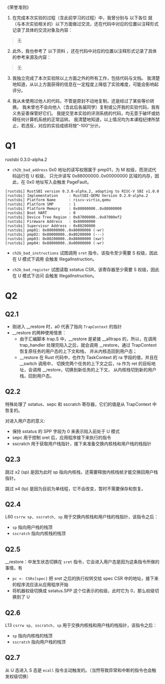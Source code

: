 《荣誉准则》

1. 在完成本次实验的过程（含此前学习的过程）中，我曾分别与 以下各位 就（与本次实验相关的）以下方面做过交流，还在代码中对应的位置以注释形式记录了具体的交流对象及内容：

> 无

2. 此外，我也参考了 以下资料 ，还在代码中对应的位置以注释形式记录了具体的参考来源及内容：

> 无

3. 我独立完成了本次实验除以上方面之外的所有工作，包括代码与文档。 我清楚地知道，从以上方面获得的信息在一定程度上降低了实验难度，可能会影响起评分。

4. 我从未使用过他人的代码，不管是原封不动地复制，还是经过了某些等价转换。 我未曾也不会向他人（含此后各届同学）复制或公开我的实验代码，我有义务妥善保管好它们。 我提交至本实验的评测系统的代码，均无意于破坏或妨碍任何计算机系统的正常运转。 我清楚地知道，以上情况均为本课程纪律所禁止，若违反，对应的实验成绩将按“-100”分计。

# Q1


rustsbi 0.3.0-alpha.2


* `ch2b_bad_address` 0x0 地址的读写权限属于 pmp01，为 M 权级，而测试代码运行在 U 权级，
只允许读写 0x88000000..0x00000000 区域的内存，因此，在 0x0 地址写入会触发 PageFault。

```text
[rustsbi] RustSBI version 0.3.0-alpha.2, adapting to RISC-V SBI v1.0.0
[rustsbi] Implementation     : RustSBI-QEMU Version 0.2.0-alpha.2
[rustsbi] Platform Name      : riscv-virtio,qemu
[rustsbi] Platform SMP       : 1
[rustsbi] Platform Memory    : 0x80000000..0x88000000
[rustsbi] Boot HART          : 0
[rustsbi] Device Tree Region : 0x87000000..0x87000ef2
[rustsbi] Firmware Address   : 0x80000000
[rustsbi] Supervisor Address : 0x80200000
[rustsbi] pmp01: 0x00000000..0x80000000 (-wr)
[rustsbi] pmp02: 0x80000000..0x80200000 (---)
[rustsbi] pmp03: 0x80200000..0x88000000 (xwr)
[rustsbi] pmp04: 0x88000000..0x00000000 (-wr)
```

* `ch2b_bad_instructions` 试图调用 `sret` 指令，该指令至少需要 S 权级，因此在 U 模式下调用
会触发 IllegalInstruction。

* `ch2b_bad_register` 试图读取 sstatus CSR，该寄存器至少需要 S 权级，因此在 U 模式下访问
会触发 IllegalInstruction。

# Q2

## Q2.1

* 刚进入 __restore 时，a0 代表了指向 `TrapContext` 的指针
* __restore 的两种使用情景：
  * 由于汇编脚本 trap.S 中，__restore 是紧接 __alltraps 的，所以，在调用 trap_handler 
    处理完陷入之后，就会调用 __restore，通过 TrapContext 恢复原任务的用户态的上下文和栈，
    并从内核态回到用户态；
  * __restore 在 Rust 代码中，也作为 TaskContext 的 ra 字段的值，并且在 __switch 调用中，
    切换完两个任务的上下文之后，ra 作为 ret 的目标地址，会调用 __restore，切换到新任务的上下文，
    从内核栈切到新的用户栈，回到用户态。

## Q2.2

特殊处理了 sstatus、sepc 和 sscratch 寄存器，它们的值是从 TrapContext 中恢复的。

对进入用户态的意义:
* 保持 sstatus 的 SPP 字段为 0 来表示陷入前处于 U 模式
* sepc 用于控制 sret 后，应用程序接下来执行的指令
* sscratch 用于获取用户栈指针，接下来准备交换内核栈和用户栈的栈指针

## Q2.3

跳过 x2 (sp) 是因为此时 sp 指向内核栈，还需要释放内核栈帧才能交换回用户栈指针。

跳过 x4 (tp) 是因为目前为单线程，它不会改变，暂时不需要保存和恢复。

## Q2.4


L60 `csrrw sp, sscratch, sp` 用于交换内核栈和用户栈的栈指针，该指令之后：
* `sp` 指向用户栈的栈顶
* `sscratch` 指向内核栈的栈顶

## Q2.5

__restore：中发生状态切换在 `sret` 指令，它会进入用户态是因为这条指令所做的事情，有


* `pc <- CSRs[spec]` 把 sret 之后的执行权转交给 spec CSR 中的地址，接下来的程序流应该从应用程序开始
* 将机器权级切换成 sstatus.SPP 这个位表示的权级，此时它为 0，那么权级切换到了 U

## Q2.6


L13 `csrrw sp, sscratch, sp` 用于交换内核栈和用户栈的栈指针，该指令之后：
* `sp` 指向内核栈的栈顶
* `sscratch` 指向用户栈的栈顶

## Q2.7

从 U 态进入 S 态是 `ecall` 指令主动触发的。（当然导致异常和中断的指令也会触发权级切换）
